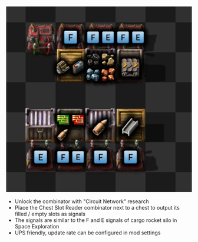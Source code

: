 ![](https://github.com/loneguardian/chest-slot-reader/raw/master/chest-slot-reader/thumbnail.png)

- Unlock the combinator with "Circuit Network" research
- Place the Chest Slot Reader combinator next to a chest to output its filled / empty slots as signals
- The signals are similar to the F and E signals of cargo rocket silo in Space Exploration
- UPS friendly, update rate can be configured in mod settings